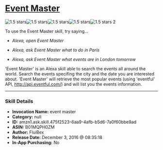 # [Event Master](http://alexa.amazon.com/#skills/amzn1.ask.skill.475f2523-6aa9-4afb-b5d6-7a0f60bbe9ad)
![1.5 stars](../../images/ic_star_black_18dp_1x.png)![1.5 stars](../../images/ic_star_half_black_18dp_1x.png)![1.5 stars](../../images/ic_star_border_black_18dp_1x.png)![1.5 stars](../../images/ic_star_border_black_18dp_1x.png)![1.5 stars](../../images/ic_star_border_black_18dp_1x.png) 2

To use the Event Master skill, try saying...

* *Alexa, open Event Master*

* *Alexa, ask Event Master what to do in Paris*

* *Alexa, ask Event Master what events are in London tomorrow*

'Event Master' is an Alexa skill able to search the events all around the world. Search the events specifing the city and the date you are interested about. 'Event Master' will retrieve the most popular events (using 'eventful' API, http://api.eventful.com/) and will list you the events information.

***

### Skill Details

* **Invocation Name:** event master
* **Category:** null
* **ID:** amzn1.ask.skill.475f2523-6aa9-4afb-b5d6-7a0f60bbe9ad
* **ASIN:** B01MQPH0ZM
* **Author:** FluiBex
* **Release Date:** December 3, 2016 @ 08:35:18
* **In-App Purchasing:** No
